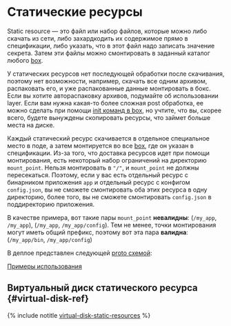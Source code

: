 # Статические ресурсы

Static resource — это файл или набор файлов, которые можно либо скачать из сети, либо захардкодить их содержимое прямо в спецификации, либо указать, что в этот файл надо записать значение секрета. Затем эти файлы можно смонтировать в заданный каталог любого [box](box.md).

У статических ресурсов нет последующей обработки после скачивания, поэтому нет возможности, например, скачать все одним архивом, распаковать его, и уже распакованные данные монтировать в бокс. Если вы хотите автораспаковку архивов, подумайте об использовании layer. Если вам нужна какая-то более сложная post обработка, ее можно сделать при помощи [init команд в box](box.md#init), но учтите, что вы, скорее всего, будете вынуждены скопировать ресурсы, что займет больше места на диске.

Каждый статический ресурс скачивается в отдельное специальное место в поде, а затем монтируется во все [box](box.md), где он указан в спецификации. Из-за того, что доставка ресурсов идет при помощи монтирования, есть некоторый набор ограничений на директорию `mount_point`. Нельзя монтировать в `"/"`, и `mount_point` не должны пересекаться. Поэтому, если у вас есть отдельный ресурс с бинарником приложения `app` и отдельный ресурс с конфигом `config.json`, вы не сможете смонтировать оба этих ресурса в одну директорию, более того, вы не сможете смонтировать `config.json` в поддиректорию приложения.

В качестве примера, вот такие пары `mount_point` **невалидны**: (`/my_app`, `/my_app`), (`/my_app`, `/my_app/config`).
Тем не менее, точки монтирования могут иметь общий префикс, поэтому вот эта пара **валидна**: (`/my_app/bin`, `/my_app/config`)

В деплое представлен следующей [proto схемой](https://a.yandex-team.ru/arc/trunk/arcadia/yp/client/api/proto/pod_agent.proto?rev=5791549#L187-223):

[Примеры использования](podagentpayload/resources/staticresource.md#examples)


## Виртуальный диск статического ресурса {#virtual-disk-ref}

{% include notitle [virtual-disk-static-resources](../../_includes/virtual-disk-static-resources.md) %}
